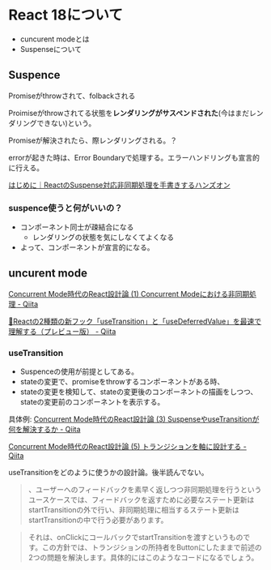 # React 18について

- cuncurent modeとは
- Suspenseについて

## Suspence


Promiseがthrowされて、folbackされる

Proimiseがthrowされてる状態を**レンダリングがサスペンドされた**(今はまだレンダリングできない)という。

Promiseが解決されたら、際レンダリングされる。？

errorが起きた時は、Error Boundaryで処理する。エラーハンドリングも宣言的に行える。

[はじめに｜ReactのSuspense対応非同期処理を手書きするハンズオン](https://zenn.dev/uhyo/books/react-concurrent-handson/viewer/introduction)

### suspence使うと何がいいの？

- コンポーネント同士が疎結合になる
  - レンダリングの状態を気にしなくてよくなる
- よって、コンポーネントが宣言的になる。

## uncurent mode

[Concurrent Mode時代のReact設計論 (1) Concurrent Modeにおける非同期処理 - Qiita](https://qiita.com/uhyo/items/4a6315bfccf387407631)

[🎊Reactの2種類の新フック「useTransition」と「useDeferredValue」を最速で理解する（プレビュー版） - Qiita](https://qiita.com/uhyo/items/6be96c278c71b0ddb39b)

### useTransition

- Suspenceの使用が前提としてある。
- stateの変更で、promiseをthrowするコンポーネントがある時、
- stateの変更を検知して、stateの変更後のコンポーネントの描画をしつつ、stateの変更前のコンポーネントを表示する。


具体例: [Concurrent Mode時代のReact設計論 (3) SuspenseやuseTransitionが何を解決するか - Qiita](https://qiita.com/uhyo/items/27c1282addc06b17a980)


[Concurrent Mode時代のReact設計論 (5) トランジションを軸に設計する - Qiita](https://qiita.com/uhyo/items/52ab8e2cab30b0811294)

useTransitionをどのように使うかの設計論。後半読んでない。

> 、ユーザーへのフィードバックを素早く返しつつ非同期処理を行うというユースケースでは、フィードバックを返すために必要なステート更新はstartTransitionの外で行い、非同期処理に相当するステート更新はstartTransitionの中で行う必要があります。

> それは、onClickにコールバックでstartTransitionを渡すというものです。この方針では、トランジションの所持者をButtonにしたままで前述の2つの問題を解決します。具体的にはこのようなコードになるでしょう。

